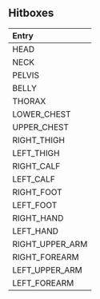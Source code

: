 ## Hitboxes

| Entry |
| :-- |
| HEAD |
| NECK |
| PELVIS |
| BELLY |
| THORAX |
| LOWER_CHEST |
| UPPER_CHEST |
| RIGHT_THIGH |
| LEFT_THIGH |
| RIGHT_CALF |
| LEFT_CALF |
| RIGHT_FOOT |
| LEFT_FOOT |
| RIGHT_HAND |
| LEFT_HAND |
| RIGHT_UPPER_ARM |
| RIGHT_FOREARM |
| LEFT_UPPER_ARM |
| LEFT_FOREARM |